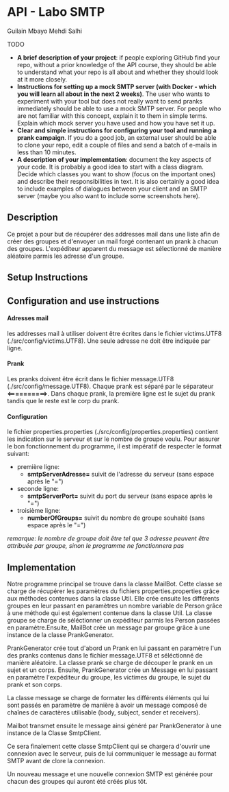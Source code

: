 # API - Labo SMTP
Guilain Mbayo
Mehdi Salhi

TODO
* **A brief description of your project**: if people exploring GitHub find your repo, without a prior knowledge of the API course, they should be able to understand what your repo is all about and whether they should look at it more closely.
* **Instructions for setting up a mock SMTP server (with Docker - which you will learn all about in the next 2 weeks)**. The user who wants to experiment with your tool but does not really want to send pranks immediately should be able to use a mock SMTP server. For people who are not familiar with this concept, explain it to them in simple terms. Explain which mock server you have used and how you have set it up.
* **Clear and simple instructions for configuring your tool and running a prank campaign**. If you do a good job, an external user should be able to clone your repo, edit a couple of files and send a batch of e-mails in less than 10 minutes.
* **A description of your implementation**: document the key aspects of your code. It is probably a good idea to start with a class diagram. Decide which classes you want to show (focus on the important ones) and describe their responsibilities in text. It is also certainly a good idea to include examples of dialogues between your client and an SMTP server (maybe you also want to include some screenshots here).

## Description
Ce projet a pour but de récupérer des addresses mail dans une
liste afin de créer des groupes et d'envoyer un mail forgé contenant
un prank à chacun des groupes. L'expéditeur apparent du message est 
sélectionné de manière aléatoire parmis les adresse d'un groupe.

## Setup Instructions

## Configuration and use instructions
#### Adresses mail
les addresses mail à utiliser doivent être écrites dans le fichier 
victims.UTF8 (./src/config/victims.UTF8). Une seule adresse ne doit 
être indiquée par ligne.
#### Prank
Les pranks doivent être écrit dans le fichier message.UTF8
(./src/config/message.UTF8). Chaque prank est séparé par le séparateur 
**<==========>**. Dans chaque prank, la première ligne est le sujet du
prank tandis que le reste est le corp du prank.
#### Configuration
le fichier properties.properties (./src/config/properties.properties)
contient les indication sur le serveur et sur le nombre de groupe voulu.
Pour assurer le bon fonctionnement du programme, il est impératif de 
respecter le format suivant:
- première ligne:
  - **smtpServerAdresse=** suivit de l'adresse du serveur (sans espace après le "=")
- seconde ligne:
  - **smtpServerPort=** suivit du port du serveur (sans espace après le "=")
- troisième ligne:
  - **numberOfGroups=** suivit du nombre de groupe souhaité (sans espace après le "=")

*remarque: le nombre de groupe doit être tel que 3 adresse peuvent être 
            attribuée par groupe, sinon le programme ne fonctionnera pas*
## Implementation
Notre programme principal se trouve dans la classe MailBot. Cette classe
se charge de récupérer les paramètres du fichiers properties.properties
grâce aux méthodes contenues dans la classe Util. Elle crée ensuite les
différents groupes en leur passant en paramètres un nombre variable de 
Person grâce à une méthode qui est également contenue dans la 
classe Util. La classe groupe se charge de séléctionner un expéditeur parmis
les Person passées en paramètre.Ensuite, MailBot crée un message par groupe grâce à une instance de la 
classe PrankGenerator.

PrankGenerator crée tout d'abord un Prank en lui passant en paramètre l'un 
des pranks contenus dans le fichier message.UTF8 et séléctionné de manière
aléatoire. La classe prank se charge de découper le prank en un sujet et
un corps. Ensuite, PrankGenerator crée un Message en lui passant en paramètre
l'expéditeur du groupe, les victimes du groupe, le sujet du prank et son corps.

La classe message se charge de formater les différents éléments qui lui sont 
passés en paramètre de manière à avoir un message composé de chaînes de caractères
utilisable (body, subject, sender et receivers).

Mailbot transmet ensuite le message ainsi généré par PrankGenerator à une
instance de la Classe SmtpClient.

Ce sera finalement cette classe SmtpClient qui se chargera d'ouvrir une connexion
avec le serveur, puis de lui communiquer le message au format SMTP avant de clore
la connexion.

Un nouveau message et une nouvelle connexion SMTP est générée pour chacun
des groupes qui auront été créés plus tôt.